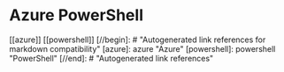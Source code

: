 # Azure PowerShell

[[azure]]
[[powershell]]
[//begin]: # "Autogenerated link references for markdown compatibility"
[azure]: azure "Azure"
[powershell]: powershell "PowerShell"
[//end]: # "Autogenerated link references"